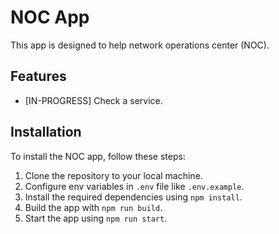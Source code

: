 # NOC App

This app is designed to help network operations center (NOC).

## Features

- [IN-PROGRESS] Check a service.

## Installation

To install the NOC app, follow these steps:

1. Clone the repository to your local machine.
2. Configure env variables in `.env` file like `.env.example`.
3. Install the required dependencies using `npm install`.
4. Build the app with `npm run build`.
5. Start the app using `npm run start`.

<!-- ## Usage -->